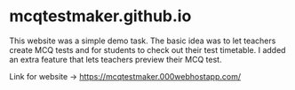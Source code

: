 # mcqtestmaker.github.io
This website was a simple demo task. The basic idea was to let teachers create MCQ tests and for students to check out their test timetable. I added an extra feature that lets teachers preview their MCQ test.

Link for website -> https://mcqtestmaker.000webhostapp.com/
